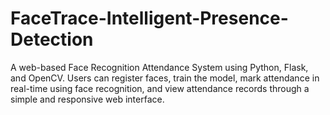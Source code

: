 # FaceTrace-Intelligent-Presence-Detection
A web-based Face Recognition Attendance System using Python, Flask, and OpenCV. Users can register faces, train the model, mark attendance in real-time using face recognition, and view attendance records through a simple and responsive web interface.
